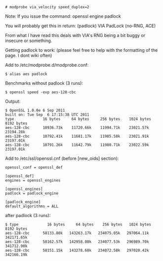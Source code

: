 ```
# modprobe via_velocity speed_duplex=2

```

Note: If you issue the command: openssl engine padlock

You will probably get this in return: (padlock) VIA PadLock (no-RNG, ACE)

From what I have read this deals with VIA's RNG being a bit buggy or insecure or something.

Getting padlock to work: (please feel free to help with the formatting of the page. I dont wiki often)

Add to /etc/modprobe.d/modprobe.conf:

```
$ alias aes padlock

```

Benchmarks without padlock (3 runs):

```
$ openssl speed -evp aes-128-cbc

```

Output:

```
$ OpenSSL 1.0.0e 6 Sep 2011
built on: Tue Sep  6 17:15:38 UTC 2011
type             16 bytes     64 bytes     256 bytes    1024 bytes   8192 bytes
aes-128-cbc      10936.73k    11720.66k    11994.71k    23021.57k    23194.28k
aes-128-cbc      10792.41k    11681.17k    11985.58k    23021.91k    23197.01k
aes-128-cbc      10791.26k    11642.79k    11980.71k    23022.59k    23197.01k
```

Add to /etc/ssl/openssl.cnf (before [new_oids] section):

```
openssl_conf = openssl_def

[openssl_def]
engines = openssl_engines

[openssl_engines]
padlock = padlock_engine

[padlock_engine]
default_algorithms = ALL

```

after padlock (3 runs):

```
$ type             16 bytes     64 bytes    256 bytes   1024 bytes   8192 bytes
aes-128-cbc      58133.80k   143263.17k   234075.05k   297064.11k   342171.65k
aes-128-cbc      58162.57k   142958.08k   234077.53k   296989.70k   341712.90k
aes-128-cbc      58151.15k   143278.68k   234072.58k   297020.42k   342166.19k
```